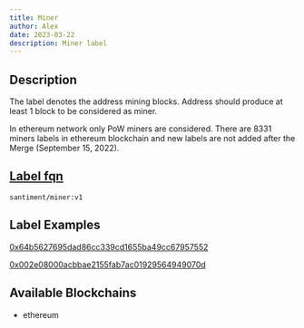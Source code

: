 ```yaml
---
title: Miner
author: Alex
date: 2023-03-22
description: Miner label
---
```


## Description

The label denotes the address mining blocks. Address should produce at least 1 block to be considered as miner.

In ethereum network only PoW miners are considered. There are 8331 miners labels in ethereum blockchain and new labels are not added after the Merge (September 15, 2022).

## [Label fqn](/label-fqn)

`santiment/miner:v1`

## Label Examples

[0x64b5627695dad86cc339cd1655ba49cc67957552](https://etherscan.io/address/0x64b5627695dad86cc339cd1655ba49cc67957552)

[0x002e08000acbbae2155fab7ac01929564949070d](https://etherscan.io/address/0x002e08000acbbae2155fab7ac01929564949070d)

## Available Blockchains

* ethereum
